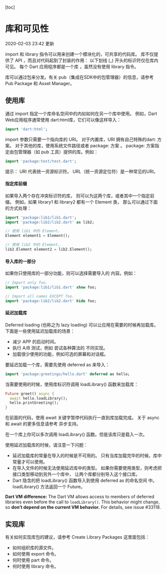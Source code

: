 [toc]

# 库和可见性

2020-02-03 23:42 更新

import 和 library 指令可以用来创建一个模块化的，可共享的代码库。 库不仅提供了 API ，而且对代码起到了封装的作用： 以下划线 (_) 开头的标识符仅在库内可见。 每个 Dart 应用程序都是一个库 ，虽然没有使用 library 指令。

库可以通过包来分发。有关 pub（集成在SDK中的包管理器）的信息，请参考 Pub Package 和 Asset Manager。

## 使用库

通过 import 指定一个库命名空间中的内如如何在另一个库中使用。 例如，Dart Web应用程序通常使用 dart:html库，它们可以像这样导入：

```dart
import 'dart:html';
```

import 参数只需要一个指向库的 URI。 对于内置库，URI 拥有自己特殊的dart: 方案。 对于其他的库，使用系统文件路径或者 package: 方案 。 package: 方案指定由包管理器（如 pub 工具）提供的库。例如：

```dart
import 'package:test/test.dart';
```

提示： URI 代表统一资源标识符。 URL（统一资源定位符）是一种常见的URI。

#### 指定库前缀

如果导入两个存在冲突标识符的库， 则可以为这两个库，或者其中一个指定前缀。 例如，如果 library1 和 library2 都有一个 Element 类， 那么可以通过下面的方式处理：

```dart
import 'package:lib1/lib1.dart';
import 'package:lib2/lib2.dart' as lib2;

// 使用 lib1 中的 Element。
Element element1 = Element();

// 使用 lib2 中的 Element。
lib2.Element element2 = lib2.Element();
```

#### 导入库的一部分

如果你只使用库的一部分功能，则可以选择需要导入的 内容。例如：

```dart
// Import only foo.
import 'package:lib1/lib1.dart' show foo;

// Import all names EXCEPT foo.
import 'package:lib2/lib2.dart' hide foo;
```

#### 延迟加载库

Deferred loading (也称之为 lazy loading) 可以让应用在需要的时候再加载库。 下面是一些使用延迟加载库的场景：

- 减少 APP 的启动时间。
- 执行 A/B 测试，例如 尝试各种算法的 不同实现。
- 加载很少使用的功能，例如可选的屏幕和对话框。

要延迟加载一个库，需要先使用 deferred as 来导入：

```dart
import 'package:greetings/hello.dart' deferred as hello;
```

当需要使用的时候，使用库标识符调用 loadLibrary() 函数来加载库：

```dart
Future greet() async {
  await hello.loadLibrary();
  hello.printGreeting();
}
```

在前面的代码，使用 await 关键字暂停代码执行一直到库加载完成。 关于 async 和 await 的更多信息请参考 异步支持。

在一个库上你可以多次调用 loadLibrary() 函数。但是该库只是载入一次。

使用延迟加载库的时候，请注意一下问题：

- 延迟加载库的常量在导入的时候是不可用的。 只有当库加载完毕的时候，库中常量才可以使用。
- 在导入文件的时候无法使用延迟库中的类型。 如果你需要使用类型，则考虑把接口类型移动到另外一个库中， 让两个库都分别导入这个接口库。
- Dart 隐含的把 loadLibrary() 函数导入到使用 deferred as 的命名空间 中。 loadLibrary() 方法返回一个 Future。

**Dart VM difference:** The Dart VM allows access to members of deferred libraries even before the call to `loadLibrary()`. This behavior might change, so **don’t depend on the current VM behavior.** For details, see issue #33118.

## 实现库

有关如何实现库包的建议，请参考 Create Library Packages 这里面包括：

- 如何组织库的源文件。
- 如何使用 export 命令。
- 何时使用 part 命令。
- 何时使用 library 命令。